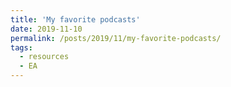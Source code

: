 ```yaml
---
title: 'My favorite podcasts'
date: 2019-11-10
permalink: /posts/2019/11/my-favorite-podcasts/
tags:
  - resources
  - EA
---
```

